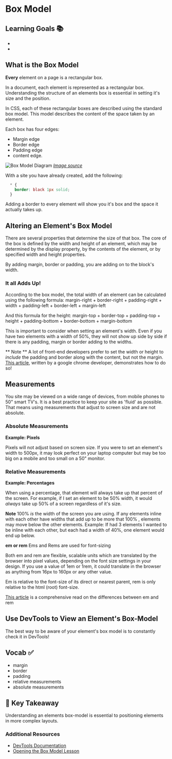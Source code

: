 # Box Model


## Learning Goals 📚
-
-

## What is the Box Model

**Every** element on a page is a rectangular box.

In a document, each element is represented as a rectangular box. Understanding the structure of an elements box is essential in setting it's size and the position.

In CSS, each of these rectangular boxes are described using the standard box model. This model describes the content of the space taken by an element.

Each box has four edges:
- Margin edge
- Border edge
- Padding edge
- content edge.

![Box Model Diagram](imgs/css-box-model.jpg)
*[Image source](http://www.slideshare.net/niciuzza/css-box-model-25142045)*


With a site you have already created, add the following:
```css
  * {
    border: black 1px solid;
  }
```
Adding a border to every element will show you it's box and the space it actually takes up.

## Altering an Element's Box Model

There are several properties that determine the size of that box. The core of the box is defined by the width and height of an element, which may be determined by the display property, by the contents of the element, or by specified width and height properties.

By adding margin, border or padding, you are adding on to the block's width.

### It all Adds Up!

According to the box model, the total width of an element can be calculated using the following formula:
margin-right + border-right + padding-right + width + padding-left + border-left + margin-left

And this formula for the height:
margin-top + border-top + padding-top + height + padding-bottom + border-bottom + margin-bottom

This is important to consider when setting an element's width. Even if you have two elements with a width of 50%, they will not show up side by side if there is any padding, margin or border adding to the widths.

** Note ** A lot of front-end developers prefer to set the width or height to *include* the padding and border along with the content, but not the margin. [This article](http://www.paulirish.com/2012/box-sizing-border-box-ftw/), written by a google chrome developer, demonstrates how to do so!


## Measurements

You site may be viewed on a wide range of devices, from mobile phones to 50" smart TV's. It is a best practice to keep your site as 'fluid' as possible. That means using measurements that adjust to screen size and are not absolute.

### Absolute Measurements
**Example: Pixels**

Pixels will not adjust based on screen size. If you were to set an element's width to 500px, it may look perfect on your laptop computer but may be too big on a mobile and too small on a 50" monitor.

### Relative Measurements

**Example: Percentages**

When using a percentage, that element will always take up that percent of the screen. For example, if I set an element to be 50% width, it would *always* take up 50% of a screen regardless of it's size.

**Note** 100% *is* the width of the screen you are using. If any elements inline with each other have widths that add up to be more that 100% , elements may move below the other elements. Example: If had 3 elements I wanted to be inline with each other, but each had a width of 40%, one element would end up below.

**em or rem**
Ems and Rems are used for font-sizing

Both em and rem are flexible, scalable units which are translated by the browser into pixel values, depending on the font size settings in your design. If you use a value of 1em or 1rem, it could translate in the browser as anything from 16px to 160px or any other value.

Em is relative to the font-size of its direct or nearest parent, rem is only relative to the html (root) font-size.

[This article](http://webdesign.tutsplus.com/tutorials/comprehensive-guide-when-to-use-em-vs-rem--cms-23984) is a comprehensive read on the differences between em and rem

## Use DevTools to View an Element's Box-Model
The best way to be aware of your element's box model is to constantly check it in DevTools!

## Vocab ✅
- margin
- border
- padding
- relative measurements
- absolute measurements

## 🔑 Key Takeaway
Understanding an elements box-model is essential to positioning elements in more complex layouts.

### Additional Resources
- [DevTools Documentation](https://developers.google.com/web/tools/chrome-devtools/iterate/inspect-styles/?utm_source=dcc&utm_medium=redirect&utm_campaign=2016q3)
- [Opening the Box Model Lesson](http://learn.shayhowe.com/html-css/opening-the-box-model/)
